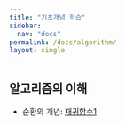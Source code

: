 ```yaml
---
title: "기초개념 학습"
sidebar:
  nav: "docs"
permalink: /docs/algorithm/
layout: single
---
```


## 알고리즘의 이해
- 순환의 개념: [재귀함수1](recursive1/)
